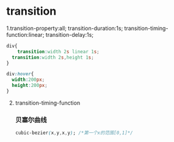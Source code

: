 # transition

1.transition-property:all;    transition-duration:1s;    transition-timing-function:linear;    transition-delay:1s;

```css
div{
	transition:width 2s linear 1s; 
  transition:width 2s,height 1s;
}

div:hover{
  width:200px;
  height:200px;
}
```



2. transition-timing-function

   ### 贝塞尔曲线

   ```css
   cubic-bezier(x,y,x,y); /*第一个x的范围[0,1]*/
   ```

   

